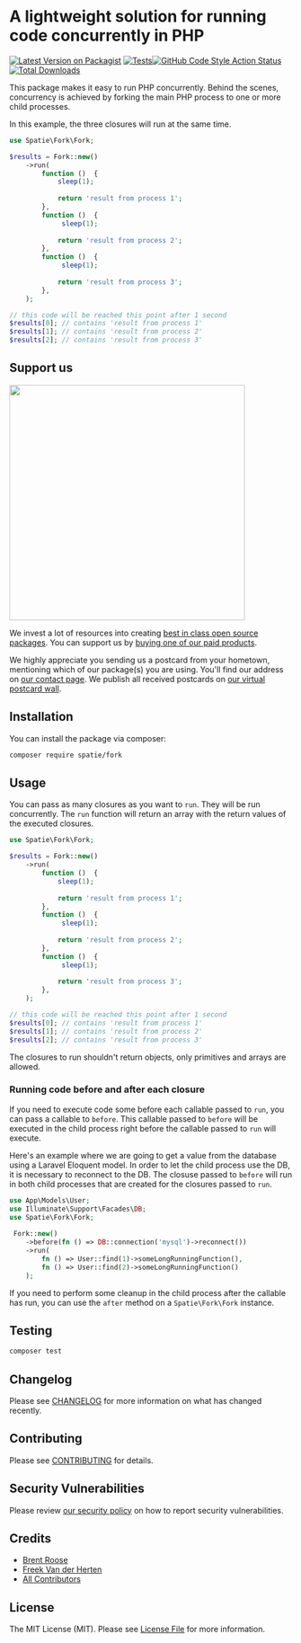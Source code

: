# A lightweight solution for running code concurrently in PHP

[![Latest Version on Packagist](https://img.shields.io/packagist/v/spatie/fork.svg?style=flat-square)](https://packagist.org/packages/spatie/fork)
[![Tests](https://github.com/spatie/fork/actions/workflows/run-tests.yml/badge.svg)](https://github.com/spatie/fork/actions/workflows/run-tests.yml)[![GitHub Code Style Action Status](https://img.shields.io/github/workflow/status/spatie/fork/Check%20&%20fix%20styling?label=code%20style)](https://github.com/spatie/fork/actions?query=workflow%3A"Check+%26+fix+styling"+branch%3Amaster)
[![Total Downloads](https://img.shields.io/packagist/dt/spatie/fork.svg?style=flat-square)](https://packagist.org/packages/spatie/fork)

This package makes it easy to run PHP concurrently. Behind the scenes, concurrency is achieved by forking the main PHP process to one or more child processes.

In this example, the three closures will run at the same time.

```php
use Spatie\Fork\Fork;

$results = Fork::new()
    ->run(
        function ()  {
            sleep(1);
        
            return 'result from process 1';
        },
        function ()  {
             sleep(1);
        
            return 'result from process 2';
        },
        function ()  {
             sleep(1);
        
            return 'result from process 3';
        },
    );

// this code will be reached this point after 1 second
$results[0]; // contains 'result from process 1'
$results[1]; // contains 'result from process 2'
$results[2]; // contains 'result from process 3'
```

## Support us

[<img src="https://github-ads.s3.eu-central-1.amazonaws.com/fork.jpg?t=1" width="419px" />](https://spatie.be/github-ad-click/fork)

We invest a lot of resources into creating [best in class open source packages](https://spatie.be/open-source). You can
support us by [buying one of our paid products](https://spatie.be/open-source/support-us).

We highly appreciate you sending us a postcard from your hometown, mentioning which of our package(s) you are using.
You'll find our address on [our contact page](https://spatie.be/about-us). We publish all received postcards
on [our virtual postcard wall](https://spatie.be/open-source/postcards).

## Installation

You can install the package via composer:

```bash
composer require spatie/fork
```

## Usage

You can pass as many closures as you want to `run`. They will be run concurrently. The `run` function will return an array with the return values of the executed closures.

```php
use Spatie\Fork\Fork;

$results = Fork::new()
    ->run(
        function ()  {
            sleep(1);
        
            return 'result from process 1';
        },
        function ()  {
             sleep(1);
        
            return 'result from process 2';
        },
        function ()  {
             sleep(1);
        
            return 'result from process 3';
        },
    );

// this code will be reached this point after 1 second
$results[0]; // contains 'result from process 1'
$results[1]; // contains 'result from process 2'
$results[2]; // contains 'result from process 3'
```

The closures to run shouldn't return objects, only primitives and arrays are allowed.

### Running code before and after each closure

If you need to execute code some before each callable passed to `run`, you can pass a callable to `before`. This callable passed to `before` will be executed in the child process right before the callable passed to  `run` will execute.

Here's an example where we are going to get a value from the database using a Laravel Eloquent model. In order to let the child process use the DB, it is necessary to reconnect to the DB. The closuse passed to `before` will run in both child processes that are created for the closures passed to `run`.

```php
use App\Models\User;
use Illuminate\Support\Facades\DB;
use Spatie\Fork\Fork;
 
 Fork::new()
    ->before(fn () => DB::connection('mysql')->reconnect())
    ->run(
        fn () => User::find(1)->someLongRunningFunction(),
        fn () => User::find(2)->someLongRunningFunction()
    );
```

If you need to perform some cleanup in the child process after the callable has run, you can use the `after` method on a `Spatie\Fork\Fork` instance. 

## Testing

```bash
composer test
```

## Changelog

Please see [CHANGELOG](CHANGELOG.md) for more information on what has changed recently.

## Contributing

Please see [CONTRIBUTING](.github/CONTRIBUTING.md) for details.

## Security Vulnerabilities

Please review [our security policy](../../security/policy) on how to report security vulnerabilities.

## Credits

- [Brent Roose](https://github.com/brendt_gd)
- [Freek Van der Herten](https://github.com/freekmurze)
- [All Contributors](../../contributors)

## License

The MIT License (MIT). Please see [License File](LICENSE.md) for more information.
